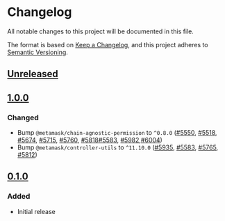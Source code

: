 # Changelog

All notable changes to this project will be documented in this file.

The format is based on [Keep a Changelog](https://keepachangelog.com/en/1.0.0/),
and this project adheres to [Semantic Versioning](https://semver.org/spec/v2.0.0.html).

## [Unreleased]

## [1.0.0]

### Changed

- Bump `@metamask/chain-agnostic-permission` to `^0.8.0` ([#5550](https://github.com/MetaMask/core/pull/5550), [#5518](https://github.com/MetaMask/core/pull/5518), [#5674](https://github.com/MetaMask/core/pull/5674), [#5715](https://github.com/MetaMask/core/pull/5715),  [#5760](https://github.com/MetaMask/core/pull/5760), [#5818](https://github.com/MetaMask/core/pull/5818)[#5583](https://github.com/MetaMask/core/pull/5583), [#5982](https://github.com/MetaMask/core/pull/5982),[#6004](https://github.com/MetaMask/core/pull/6004))
- Bump `@metamask/controller-utils` to `^11.10.0` ([#5935](https://github.com/MetaMask/core/pull/5935), [#5583](https://github.com/MetaMask/core/pull/5583), [#5765](https://github.com/MetaMask/core/pull/5765), [#5812](https://github.com/MetaMask/core/pull/5812))

## [0.1.0]

### Added

- Initial release

[Unreleased]: https://github.com/MetaMask/core/compare/@metamask/eip1193-permission-middleware@1.0.0...HEAD
[1.0.0]: https://github.com/MetaMask/core/compare/@metamask/eip1193-permission-middleware@0.1.0...@metamask/eip1193-permission-middleware@1.0.0
[0.1.0]: https://github.com/MetaMask/core/releases/tag/@metamask/eip1193-permission-middleware@0.1.0
